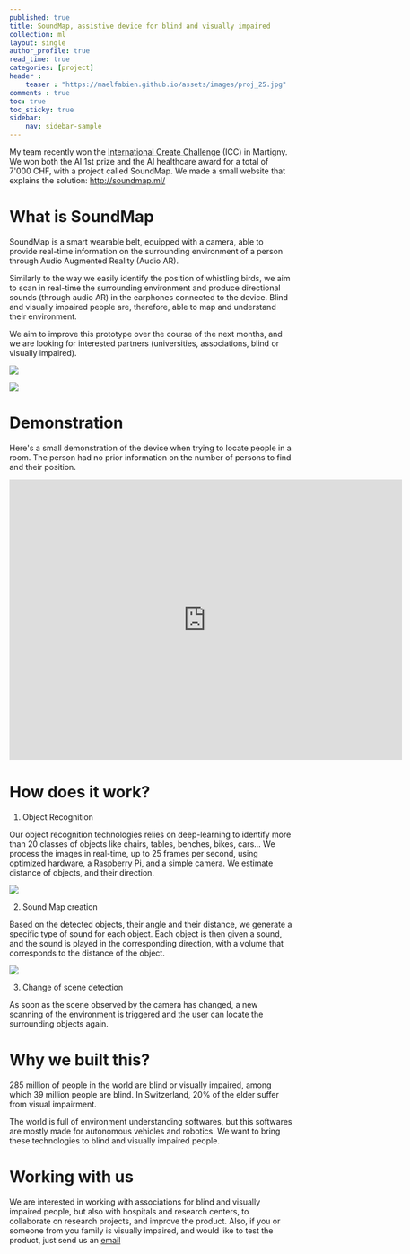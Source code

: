 ```yaml
---
published: true
title: SoundMap, assistive device for blind and visually impaired
collection: ml
layout: single
author_profile: true
read_time: true
categories: [project]
header :
    teaser : "https://maelfabien.github.io/assets/images/proj_25.jpg"
comments : true
toc: true
toc_sticky: true
sidebar:
    nav: sidebar-sample
---
```


My team recently won the [International Create Challenge](https://www.createchallenge.org/) (ICC) in Martigny. We won both the AI 1st prize and the AI healthcare award for a total of 7'000 CHF, with a project called SoundMap. We made a small website that explains the solution: http://soundmap.ml/

# What is SoundMap

SoundMap is a smart wearable belt, equipped with a camera, able to provide real-time information on the surrounding environment of a person through Audio Augmented Reality (Audio AR).

Similarly to the way we easily identify the position of whistling birds, we aim to scan in real-time the surrounding environment and produce directional sounds (through audio AR) in the earphones connected to the device. Blind and visually impaired people are, therefore, able to map and understand their environment.

We aim to improve this prototype over the course of the next months, and we are looking for interested partners (universities, associations, blind or visually impaired).

![](https://maelfabien.github.io/assets/images/soundmap1.jpg)

![](https://maelfabien.github.io/assets/images/soundmap2.jpg)

# Demonstration

Here's a small demonstration of the device when trying to locate people in a room. The person had no prior information on the number of persons to find and their position. 

<iframe width="700" height="500" src="https://www.youtube.com/embed/854VI5L5lfE" frameborder="0" allow="accelerometer; autoplay; encrypted-media; gyroscope; picture-in-picture" allowfullscreen></iframe>

<br>

# How does it work?

1. Object Recognition

Our object recognition technologies relies on deep-learning to identify more than 20 classes of objects like chairs, tables, benches, bikes, cars... We process the images in real-time, up to 25 frames per second, using optimized hardware, a Raspberry Pi, and a simple camera. We estimate distance of objects, and their direction.

![](https://maelfabien.github.io/assets/images/soundmap3.jpg)

2. Sound Map creation

Based on the detected objects, their angle and their distance, we generate a specific type of sound for each object. Each object is then given a sound, and the sound is played in the corresponding direction, with a volume that corresponds to the distance of the object.

![](https://maelfabien.github.io/assets/images/soundmap4.jpg)

3. Change of scene detection

As soon as the scene observed by the camera has changed, a new scanning of the environment is triggered and the user can locate the surrounding objects again.

# Why we built this?

285 million of people in the world are blind or visually impaired, among which 39 million people are blind. In Switzerland, 20% of the elder suffer from visual impairment.

The world is full of environment understanding softwares, but this softwares are mostly made for autonomous vehicles and robotics. We want to bring these technologies to blind and visually impaired people.

# Working with us

We are interested in working with associations for blind and visually impaired people, but also with hospitals and research centers, to collaborate on research projects, and improve the product. Also, if you or someone from you family is visually impaired, and would like to test the product, just send us an [email](mailto:mael.fabien@gmail.com?subject=[SoundMap]%20Question%20From%20Blog)